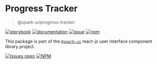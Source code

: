 # Progress Tracker
> @spark-ui/progress-tracker

[![storybook](https://img.shields.io/badge/storybook-black?logo=storybook)](https://sparkui.vercel.app/?path=/docs/components-progresstracker--docs)
[![documentation](https://img.shields.io/badge/documentation-black?logo=googledocs)](https://sparkui-adv.vercel.app/docs/components/progress-tracker)
[![issue](https://img.shields.io/badge/report%20a%20bug-black?logo=openbugbounty&logoColor=red)](https://github.com/adevinta/spark/issues/new?&projects=4&template=bug-report.yml&assignees=&labels=Component,Component%3A%20progress-tracker)
[![npm](https://img.shields.io/npm/dt/%40spark-ui/progress-tracker?logo=npm&labelColor=black)](https://www.npmjs.com/package/@spark-ui/progress-tracker)


This package is part of the [`@spark-ui`](https://github.com/adevinta/spark) react-js user interface component library project.

[![Issues open](https://img.shields.io/github/issues-search/adevinta/spark?query=is%3Aopen%20label%3A%22Component%3A%20progress-tracker%22&logo=openbugbounty&logoColor=red&label=issues%20open&color=red)](https://github.com/adevinta/spark/issues?q=is%3Aopen+label%3Aprogress-tracker)
[![NPM](https://img.shields.io/npm/l/%40spark-ui%2Fprogress-tracker)](https://github.com/adevinta/spark/blob/main/packages/components/progress-tracker/LICENSE.md)
